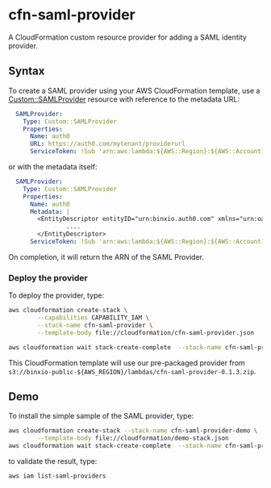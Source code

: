 # cfn-saml-provider
A CloudFormation custom resource provider for adding a SAML identity provider.  

## Syntax
To create a SAML provider using your AWS CloudFormation template, use a [Custom::SAMLProvider](docs/saml-provider.md) resource with reference
to the metadata URL:

```yaml
  SAMLProvider:
    Type: Custom::SAMLProvider
    Properties:
      Name: auth0
      URL: https://auth0.com/mytenant/providerurl
      ServiceToken: !Sub 'arn:aws:lambda:${AWS::Region}:${AWS::AccountId}:function:cfn-saml-provider'
```
or with the metadata itself:

```yaml
  SAMLProvider:
    Type: Custom::SAMLProvider
    Properties:
      Name: auth0
      Metadata: |
        <EntityDescriptor entityID="urn:binxio.auth0.com" xmlns="urn:oasis:names:tc:SAML:2.0:metadata">
                ....
        </EntityDescriptor>
      ServiceToken: !Sub 'arn:aws:lambda:${AWS::Region}:${AWS::AccountId}:function:cfn-saml-provider'
```

On completion, it will return the ARN of the SAML Provider.

### Deploy the provider
To deploy the provider, type:

```sh
aws cloudformation create-stack \
        --capabilities CAPABILITY_IAM \
        --stack-name cfn-saml-provider \
        --template-body file://cloudformation/cfn-saml-provider.json

aws cloudformation wait stack-create-complete  --stack-name cfn-saml-provider
```

This CloudFormation template will use our pre-packaged provider from `s3://binxio-public-${AWS_REGION}/lambdas/cfn-saml-provider-0.1.3.zip`.

## Demo
To install the simple sample of the SAML provider, type:

```sh
aws cloudformation create-stack --stack-name cfn-saml-provider-demo \
        --template-body file://cloudformation/demo-stack.json
aws cloudformation wait stack-create-complete  --stack-name cfn-saml-provider-demo
```

to validate the result, type:

```sh
aws iam list-saml-providers
```

